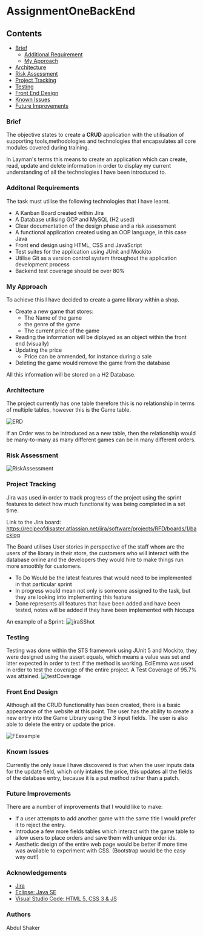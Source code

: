 # AssignmentOneBackEnd

## Contents
* [Brief](#brief)
  * [Additional Requirement](#additonal-requirements)
  * [My Approach](#my-approach)
* [Architecture](#architecture)
* [Risk Assessment](#risk-assessment)
* [Project Tracking](#project-tracking)
* [Testing](#testing)
* [Front End Design](#front-end-design)
* [Known Issues](#known-issues)
* [Future Improvements](#future-improvements)
  

### Brief
The objective states to create a **CRUD** application with the utilisation of supporting tools,methodologies and technologies that encapsulates all core modules covered during training.

In Layman's terms this means to create an application which can create, read, update and delete information in order to display my current understanding of all the technologies 
I have been introduced to.

### Additonal Requirements
The task must utilise the following technologies that I have learnt.

* A Kanban Board created within Jira
* A Database utilising GCP and MySQL (H2 used)
* Clear documentation of the design phase and a risk assessment
* A functional application created using an OOP language, in this case Java
* Front end design using HTML, CSS and JavaScript
* Test suites for the application using JUnit and Mockito
* Utilise Git as a version control system throughout the application development process
* Backend test coverage should be over 80%

### My Approach
To achieve this I have decided to create a game library within a shop.

* Create a new game that stores: 
  * The Name of the game
  * the genre of the game
  * The current price of the game
* Reading the information will be diplayed as an object within the front end (visually)
* Updating the price
  * Price can be ammended, for instance during a sale
* Deleting the game would remove the game from the database

All this information will be stored on a H2 Database.

### Architecture
The project currently has one table therefore this is no relationship in terms of multiple tables, however this is the Game table.

![ERD](https://user-images.githubusercontent.com/71396007/96352841-8704c700-10be-11eb-95a9-34becdc26fe3.png)

If an Order was to be introduced as a new table, then the relationship would be many-to-many as many different games can be in many different orders.

### Risk Assessment
![RiskAssessment](https://user-images.githubusercontent.com/71396007/96352828-72283380-10be-11eb-9be6-a7a267096d85.png)

### Project Tracking
Jira was used in order to track progress of the project using the sprint features to detect how much functionality was being completed in a set time.

Link to the Jira board:
https://recipeofdisaster.atlassian.net/jira/software/projects/RFD/boards/1/backlog

The Board utilises User stories in perspective of the staff whom are the users of the library in their store, the customers who will interact with the database online and the developers they would hire to make things run more smoothly for customers.

* To Do Would be the latest features that would need to be implemented in that particular sprint
* In progress would mean not only is someone assigned to the task, but they are looking into implementing this feature
* Done represents all features that have been added and have been tested, notes will be added if they have been implemented with hiccups

An example of a Sprint:
![jiraSShot](https://user-images.githubusercontent.com/71396007/96352848-9be15a80-10be-11eb-8dd1-ad50a3678c8f.png)

### Testing
Testing was done within the STS framework using JUnit 5 and Mockito, they were designed using the assert equals, which means a value was set and later expected in order to test
if the method is working. EclEmma was used in order to test the coverage of the entire project.
A Test Coverage of 95.7% was attained.
![testCoverage](https://user-images.githubusercontent.com/71396007/96352941-92a4bd80-10bf-11eb-96dc-9dff192f1ba6.png)

### Front End Design
Although all the CRUD functionality has been created, there is a basic appearance of the website at this point. The user has the ability to create a new entry into the Game Library using the 3 input fields. The user is also able to delete the entry or update the price.

![FEexample](https://user-images.githubusercontent.com/71396007/96386955-c4d51e80-1196-11eb-8eb2-e7fdf07bf8b1.png)

### Known Issues
Currently the only issue I have discovered is that when the user inputs data for the update field, which only intakes the price, this updates all the fields of the database entry, because it is a put method rather than a patch. 

### Future Improvements
There are a number of improvements that I would like to make:
* If a user attempts to add another game with the same title I would prefer it to reject the entry.
* Introduce a few more fields tables which interact with the game table to allow users to place orders and save them with unique order ids.
* Aesthetic design of the entire web page would be better if more time was available to experiment with CSS. (Bootstrap would be the easy way out!)

### Acknowledgements
* [Jira](https://www.atlassian.com/software/jira)
* [Eclipse: Java SE](https://www.eclipse.org/downloads/)
* [Visual Studio Code: HTML 5, CSS 3 & JS](https://code.visualstudio.com/)


### Authors
Abdul Shaker
